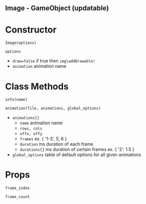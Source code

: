 ## Image - GameObject (updatable)

# Constructor

`Image(options)`

`options`

* `draw=false` if true then `img\addDrawable!`
* `animation` animation name

# Class Methods

`info(name)`

`animation(file, animations, global_options)`

* `animations[]`
    * `name` animation name
    * `rows, cols`
    * `offx, offy`
    * `frames` ex. { '1-3', 5, 6 }
    * `duration` ms duration of each frame
    * `durations{}` ms duration of certain frames ex. { '2': 1.5 }
* `global_options` table of default options for all given animations

# Props

`frame_index` 

`frame_count`